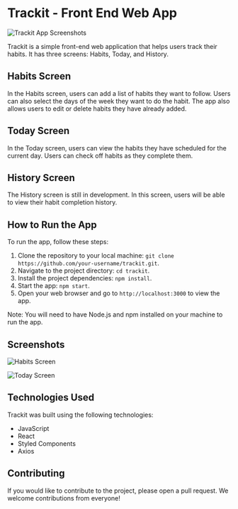 # Trackit - Front End Web App

![Trackit App Screenshots](screenshots.png)

Trackit is a simple front-end web application that helps users track their habits. It has three screens: Habits, Today, and History.

## Habits Screen

In the Habits screen, users can add a list of habits they want to follow. Users can also select the days of the week they want to do the habit. The app also allows users to edit or delete habits they have already added.

## Today Screen

In the Today screen, users can view the habits they have scheduled for the current day. Users can check off habits as they complete them.

## History Screen

The History screen is still in development. In this screen, users will be able to view their habit completion history.

## How to Run the App

To run the app, follow these steps:

1. Clone the repository to your local machine: `git clone https://github.com/your-username/trackit.git`.
2. Navigate to the project directory: `cd trackit`.
3. Install the project dependencies: `npm install`.
4. Start the app: `npm start`.
5. Open your web browser and go to `http://localhost:3000` to view the app.

Note: You will need to have Node.js and npm installed on your machine to run the app.

## Screenshots

![Habits Screen](habits-screen.png)

![Today Screen](today-screen.png)

## Technologies Used

Trackit was built using the following technologies:

- JavaScript
- React
- Styled Components
- Axios

## Contributing

If you would like to contribute to the project, please open a pull request. We welcome contributions from everyone!


